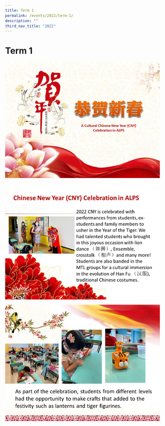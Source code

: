 ```yaml
---
title: Term 1
permalink: /events/2022/term-1/
description: ""
third_nav_title: "2022"
---
```


# **Term 1**

![](/images/2022%20Events/Term%201/Slide.jpg)

![](/images/2022%20Events/Term%201/Slide2.jpg)

![](/images/2022%20Events/Term%201/Slide3.jpg)